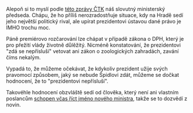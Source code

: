 <!-- dcterms:identifier = riderweblog#71 -->
<!-- dcterms:title = Prezidentovi nepřísluší vetovat zákony -->
<!-- np9:categoryId = 2 -->
<!-- x4w:category = Lidé a jiná zvěř -->
<!-- np9:authorId = 1 -->
<!-- np9:authorEmail = michal.valasek@altairis.cz -->
<!-- dcterms:creator = Michal Altair Valášek -->
<!-- dcterms:created = 2003-07-20T15:29:24+02:00 -->
<!-- dcterms:dateAccepted = 2003-07-20T15:29:24+02:00 -->

Alepoň si to myslí podle [této zprávy ČTK](http://www.ceskenoviny.cz/view-id.php4?vid=130062) náš slovutný ministerský předseda. Chápu, že ho příliš nerozradostňuje situace, kdy na Hradě sedí jeho největší politický rival, ale upírat prezidentovi ústavou dané právo je IMHO trochu moc.

Páně premiérovo rozčarování lze chápat v případě zákona o DPH, který je pro přežití vlády životně důlěžitý. Nicméně konstatování, že prezidentovi "zdá se nepřísluší" vetovat ani zákon o zoologických zahradách, zavání číms nekalým.

Vypadá to, že můžeme očekávat, že kdykoliv prezident užije svých pravomocí způsobem, jaký se nebude Špidlovi zdát, můžeme se dočkat hodnocení, že to "prezidentovi nepřísluší".

Takovéhle hodnocení obzvláště sedí od člověka, který není ani vlastním poslancům [schopen včas říct jméno nového ministra](http://www.ceskenoviny.cz/view-id.php4?id=20030720E00036), takže se to dozvědí z novin.